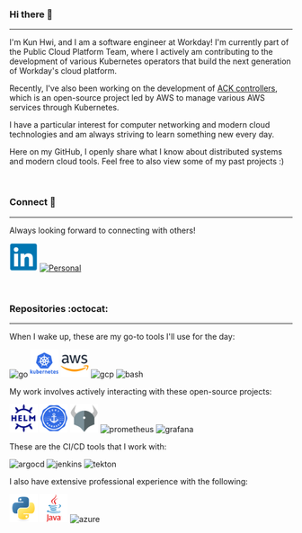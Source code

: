 ### Hi there 👋
-----

I'm Kun Hwi, and I am a software engineer at Workday! I'm currently part of the Public Cloud Platform Team, where I actively am contributing to the development of various Kubernetes operators that build the next generation of Workday's cloud platform.

Recently, I've also been working on the development of [ACK controllers](https://github.com/aws-controllers-k8s), which is an open-source project led by AWS to manage various AWS services through Kubernetes.

I have a particular interest for computer networking and modern cloud technologies and am always striving to learn something new every day.

Here on my GitHub, I openly share what I know about distributed systems and modern cloud tools. Feel free to also view some of my past projects :)

<br />

### Connect 🔌
-----

Always looking forward to connecting with others! 

<p align="left">
<a href="https://www.linkedin.com/in/kunhwiko">
<img src="https://raw.githubusercontent.com/devicons/devicon/master/icons/linkedin/linkedin-original.svg" alt="LinkedIn" width="50" height="50"></a>
<a href="https://www.kunhwiko.com">
<img src="https://cdn-icons-png.flaticon.com/512/4116/4116406.png" alt="Personal" width="50" height="50">
</a></p>

<br />

### Repositories :octocat:
-----
When I wake up, these are my go-to tools I'll use for the day:

<p align="left">
<img src="https://cdn.jsdelivr.net/gh/devicons/devicon/icons/go/go-original-wordmark.svg" alt="go" width="50" height="50"/>
<img src="https://raw.githubusercontent.com/devicons/devicon/master/icons/kubernetes/kubernetes-plain-wordmark.svg" alt="kubernetes" width="50" height="50"/>
<img src="https://raw.githubusercontent.com/devicons/devicon/master/icons/amazonwebservices/amazonwebservices-original-wordmark.svg" alt="aws" "width="50" height="50"/>
<img src="https://cdn.jsdelivr.net/gh/devicons/devicon/icons/googlecloud/googlecloud-original-wordmark.svg" alt="gcp" width="50" height="50"/>
<img src="https://cdn.jsdelivr.net/gh/devicons/devicon/icons/bash/bash-original.svg" alt="bash" width="50" height="50"/>
</p>

My work involves actively interacting with these open-source projects:

<p align="left">
<img src="https://github.com/cncf/artwork/blob/main/projects/helm/icon/color/helm-icon-color.svg" alt="helm" width="50" height="50"/>
<img src="https://github.com/cncf/artwork/blob/main/projects/cert-manager/icon/color/cert-manager-icon-color.svg" alt="cert-manager" width="50" height="50"/>
<img src="https://github.com/cncf/artwork/blob/main/projects/opa/icon/color/opa-icon-color.svg" alt="opa" width="50" height="50"/>
<img src="https://cdn.jsdelivr.net/gh/devicons/devicon/icons/prometheus/prometheus-original-wordmark.svg" alt="prometheus" width="50" height="50"/>
<img src="https://cdn.jsdelivr.net/gh/devicons/devicon/icons/grafana/grafana-original-wordmark.svg" alt="grafana" width="50" height="50"/> 
</p> 

These are the CI/CD tools that I work with:

<p align="left">
<img src="https://cdn.jsdelivr.net/gh/devicons/devicon@latest/icons/argocd/argocd-original-wordmark.svg" alt="argocd" width="50" height="50" />      
<img src="https://cdn.jsdelivr.net/gh/devicons/devicon/icons/jenkins/jenkins-original.svg" alt="jenkins" width="50" height="50"/>
<img src="https://avatars.githubusercontent.com/u/47602533?s=280&v=4" alt="tekton" width="50" height="50"/>  
</p>                                                                                                                      

I also have extensive professional experience with the following:

<p align="left">
<img src="https://raw.githubusercontent.com/devicons/devicon/master/icons/python/python-original.svg" alt="python" "width="50" height="50"/>
<img src="https://raw.githubusercontent.com/devicons/devicon/master/icons/java/java-original-wordmark.svg" alt="java" width="50" height="50"/>         
<img src="https://cdn.jsdelivr.net/gh/devicons/devicon/icons/azure/azure-original-wordmark.svg" alt="azure" "width="50" height="50"/>
</p>
